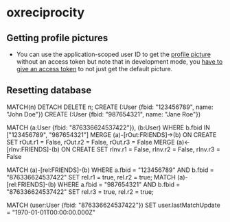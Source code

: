 # oxreciprocity
## Getting profile pictures
- You can use the application-scoped user ID to get the [profile picture](https://developers.facebook.com/docs/graph-api/reference/user/picture/) without an access token but note that in development mode, you [have to give an access token](https://developers.facebook.com/docs/graph-api/changelog/non-versioned-changes/sep-16-2020/) to not just get the default picture.

## Resetting database
MATCH(n)
DETACH DELETE n;
CREATE (:User {fbid: "123456789", name: "John Doe"})
CREATE (:User {fbid: "987654321", name: "Jane Roe"})

MATCH (a:User {fbid: "876336624537422"}), (b:User)
WHERE b.fbid IN ["123456789", "987654321"]
MERGE (a)-[rOut:FRIENDS]->(b)
  ON CREATE SET rOut.r1 = False, rOut.r2 = False, rOut.r3 = False
MERGE (a)<-[rInv:FRIENDS]-(b)
  ON CREATE SET rInv.r1 = False, rInv.r2 = False, rInv.r3 = False

MATCH (a)-[rel:FRIENDS]-(b)
WHERE a.fbid = "123456789" AND b.fbid = "876336624537422"
SET rel.r1 = true, rel.r2 = true;
MATCH (a)-[rel:FRIENDS]-(b)
WHERE a.fbid = "987654321" AND b.fbid = "876336624537422"
SET rel.r3 = true, rel.r2 = true;

MATCH (user:User {fbid: "876336624537422"})
SET user.lastMatchUpdate = "1970-01-01T00:00:00.000Z"